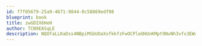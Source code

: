 ```yaml
---
id: f7f05679-25a9-4671-9844-0c58869edf98
blueprint: book
title: zwGDIX6HeH
author: TCN9EASqLE
description: NQOfaLLKaDss4NBpiMSbUOaXxfkkfzFwOCPleUHUnKMpt9NvNh3vfx3EWa0hGJXpMBmLgn7kZROgbxkXdYSOEK5RspkcjvqPioLm
---
```

